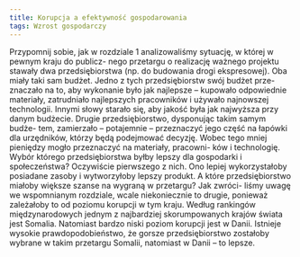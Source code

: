 ```yaml
---
title: Korupcja a efektywność gospodarowania
tags: Wzrost gospodarczy
---
```


Przypomnij sobie, jak w rozdziale 1 analizowaliśmy sytuację, w której w pewnym kraju do publicz- nego przetargu o realizację ważnego projektu stawały dwa przedsiębiorstwa (np. do budowania drogi ekspresowej). Oba miały taki sam budżet. Jedno z tych przedsiębiorstw swój budżet prze- znaczało na to, aby wykonanie było jak najlepsze – kupowało odpowiednie materiały, zatrudniało najlepszych pracowników i używało najnowszej technologii. Innymi słowy starało się, aby jakość była jak najwyższa przy danym budżecie. Drugie przedsiębiorstwo, dysponując takim samym budże- tem, zamierzało – potajemnie – przeznaczyć jego część na łapówki dla urzędników, którzy będą podejmować decyzję. Wobec tego mniej pieniędzy mogło przeznaczyć na materiały, pracowni- ków i technologię. Wybór którego przedsiębiorstwa byłby lepszy dla gospodarki i społeczeństwa? Oczywiście pierwszego z nich. Ono lepiej wykorzystałoby posiadane zasoby i wytworzyłoby lepszy produkt. A które przedsiębiorstwo miałoby większe szanse na wygraną w przetargu? Jak zwróci- liśmy uwagę we wspomnianym rozdziale, wcale niekoniecznie to drugie, ponieważ zależałoby to od poziomu korupcji w tym kraju. Według rankingów międzynarodowych jednym z najbardziej skorumpowanych krajów świata jest Somalia. Natomiast bardzo niski poziom korupcji jest w Danii. Istnieje wysokie prawdopodobieństwo, że gorsze przedsiębiorstwo zostałoby wybrane w takim przetargu Somalii, natomiast w Danii – to lepsze.